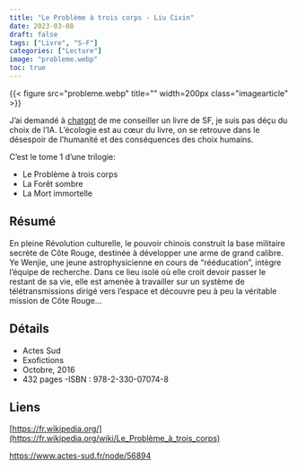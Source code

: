 ```yaml
---
title: "Le Problème à trois corps - Liu Cixin"
date: 2023-03-08
draft: false
tags: ["Livre", "S-F"]
categories: ["Lecture"]
image: "probleme.webp"
toc: true
---
```

{{< figure src="probleme.webp" title="" width=200px class="imagearticle" >}}

J’ai demandé à [chatgpt](https://fr.wikipedia.org/wiki/ChatGPT) de me conseiller un livre de SF, je suis pas déçu du choix de l’IA.
L’écologie est au cœur du livre, on se retrouve dans le désespoir de l’humanité et des conséquences des choix humains.

C’est le tome 1 d’une trilogie:
- Le Problème à trois corps
- La Forêt sombre
- La Mort immortelle

## Résumé 

En pleine Révolution culturelle, le pouvoir chinois construit la base militaire secrète de Côte Rouge, destinée à développer une arme de grand calibre. Ye Wenjie, une jeune astrophysicienne en cours de “rééducation”, intègre l’équipe de recherche. Dans ce lieu isolé où elle croit devoir passer le restant de sa vie, elle est amenée à travailler sur un système de télétransmissions dirigé vers l’espace et découvre peu à peu la véritable mission de Côte Rouge…

## Détails 

- Actes Sud
- Exofictions
- Octobre, 2016
- 432 pages
 -ISBN : 978-2-330-07074-8

## Liens
[https://fr.wikipedia.org/](https://fr.wikipedia.org/wiki/Le_Problème_à_trois_corps)

https://www.actes-sud.fr/node/56894



